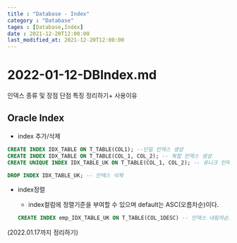 ```yaml
---
title : "Database - Index"
category : "Database"
tages : [Database,Index]
date : 2021-12-20T12:00:00
last_modified_at: 2021-12-20T12:00:00
---
```


# 2022-01-12-DBIndex.md

인덱스 종류 및 장점 단점 특징 정리하기+ 사용이유

## Oracle Index

- index 추가/삭제

```sql
CREATE INDEX IDX_TABLE ON T_TABLE(COL1); --단일 인덱스 생성
CREATE INDEX IDX_TABLE ON T_TABLE(COL_1, COL_2); -- 복합 인덱스 생성
CREATE UNIQUE INDEX IDX_TABLE_UK ON T_TABLE(COL_1, COL_2); -- 유니크 인덱스 생성

DROP INDEX IDX_TABLE_UK; -- 인덱스 삭제
```

- index정렬
    - index컬럼에 정렬기준을 부여할 수 있으며 default는 ASC(오름차순)이다.
    
    ```sql
    CREATE INDEX emp_IDX_TABLE_UK ON T_TABLE(COL_1DESC) -- 인덱스 내림차순으로 생성
    ```



(2022.01.17까지 정리하기)